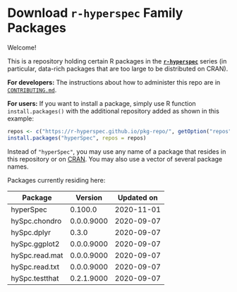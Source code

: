 # Download **`r-hyperspec`** Family Packages

Welcome!

This is a repository holding certain R packages in the [**`r-hyperspec`**](https://r-hyperspec.github.io/) series (in particular, data-rich packages that are too large to be distributed on CRAN).

**For developers:** The instructions about how to administer this repo are in [`CONTRIBUTING.md`](https://github.com/r-hyperspec/pkg-repo/blob/gh-pages/CONTRIBUTING.md).

**For users:** If you want to install a package, simply use R function `install.packages()` with the additional repository added as shown in this example:

```r
repos <- c("https://r-hyperspec.github.io/pkg-repo/", getOption("repos"))
install.packages("hyperSpec", repos = repos)
```

Instead of `"hyperSpec"`, you may use any name of a package that resides in this repository or on [CRAN](https://cran.rstudio.com/web/packages/index.html).
You may also use a vector of several package names.


<!-- list of packages: start | DO NOT REMOVE THIS LINE -->

Packages currently residing here:

Package       | Version       | Updated on    
------------- | ------------- | ------------- 
hyperSpec | 0.100.0 | 2020-11-01
hySpc.chondro | 0.0.0.9000 | 2020-09-07
hySpc.dplyr | 0.3.0 | 2020-09-07
hySpc.ggplot2 | 0.0.0.9000 | 2020-09-07
hySpc.read.mat | 0.0.0.9000 | 2020-09-07
hySpc.read.txt | 0.0.0.9000 | 2020-09-07
hySpc.testthat | 0.2.1.9000 | 2020-09-07

